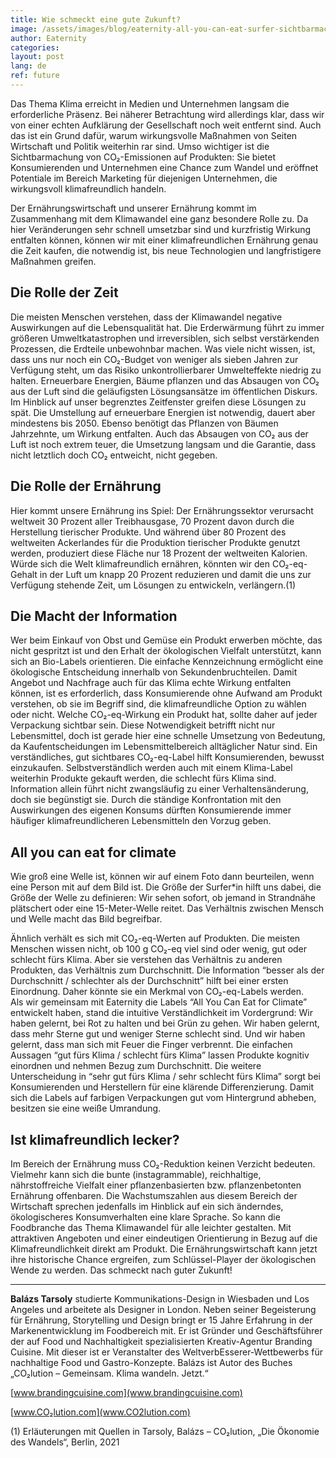 ```yaml
---
title: Wie schmeckt eine gute Zukunft?
image: /assets/images/blog/eaternity-all-you-can-eat-surfer-sichtbarmachung-CO2.jpg
author: Eaternity
categories:
layout: post
lang: de
ref: future
---
```


Das Thema Klima erreicht in Medien und Unternehmen langsam die erforderliche Präsenz. Bei näherer Betrachtung wird allerdings klar, dass wir von einer echten Aufklärung der Gesellschaft noch weit entfernt sind. Auch das ist ein Grund dafür, warum wirkungsvolle Maßnahmen von Seiten Wirtschaft und Politik weiterhin rar sind. Umso wichtiger ist die Sichtbarmachung von CO₂-Emissionen auf Produkten: Sie bietet Konsumierenden und Unternehmen eine Chance zum Wandel und eröffnet Potentiale im Bereich Marketing für diejenigen Unternehmen, die wirkungsvoll klimafreundlich handeln. 
 
Der Ernährungswirtschaft und unserer Ernährung kommt im Zusammenhang mit dem Klimawandel eine ganz besondere Rolle zu. Da hier Veränderungen sehr schnell umsetzbar sind und kurzfristig Wirkung entfalten können, können wir mit einer klimafreundlichen Ernährung genau die Zeit kaufen, die notwendig ist, bis neue Technologien und langfristigere Maßnahmen greifen. 
 
## Die Rolle der Zeit
Die meisten Menschen verstehen, dass der Klimawandel negative Auswirkungen auf die Lebensqualität hat. Die Erderwärmung führt zu immer größeren Umweltkatastrophen und irreversiblen, sich selbst verstärkenden Prozessen, die Erdteile unbewohnbar machen. Was viele nicht wissen, ist, dass uns nur noch ein CO₂-Budget von weniger als sieben Jahren zur Verfügung steht, um das Risiko unkontrollierbarer Umwelteffekte niedrig zu halten.
Erneuerbare Energien, Bäume pflanzen und das Absaugen von CO₂ aus der Luft sind die geläufigsten Lösungsansätze im öffentlichen Diskurs. Im Hinblick auf unser begrenztes Zeitfenster greifen diese Lösungen zu spät. Die Umstellung auf erneuerbare Energien ist notwendig, dauert aber mindestens bis 2050. Ebenso benötigt das Pflanzen von Bäumen Jahrzehnte, um Wirkung entfalten. Auch das Absaugen von CO₂ aus der Luft ist noch extrem teuer, die Umsetzung langsam und die Garantie, dass nicht letztlich doch CO₂ entweicht, nicht gegeben.
 
## Die Rolle der Ernährung
Hier kommt unsere Ernährung ins Spiel: Der Ernährungssektor verursacht weltweit 30 Prozent aller Treibhausgase, 70 Prozent davon durch die Herstellung tierischer Produkte. Und während über 80 Prozent des weltweiten Ackerlandes für die Produktion tierischer Produkte genutzt werden, produziert diese Fläche nur 18 Prozent der weltweiten Kalorien. Würde sich die Welt klimafreundlich ernähren, könnten wir den CO₂-eq-Gehalt in der Luft um knapp 20 Prozent reduzieren und damit die uns zur Verfügung stehende Zeit, um Lösungen zu entwickeln, verlängern.(1)
 
## Die Macht der Information
Wer beim Einkauf von Obst und Gemüse ein Produkt erwerben möchte, das nicht gespritzt ist und den Erhalt der ökologischen Vielfalt unterstützt, kann sich an Bio-Labels orientieren. Die einfache Kennzeichnung ermöglicht eine ökologische Entscheidung innerhalb von Sekundenbruchteilen. Damit Angebot und Nachfrage auch für das Klima echte Wirkung entfalten können, ist es erforderlich, dass Konsumierende ohne Aufwand am Produkt verstehen, ob sie im Begriff sind, die klimafreundliche Option zu wählen oder nicht. 
Welche CO₂-eq-Wirkung ein Produkt hat, sollte daher auf jeder Verpackung sichtbar sein. Diese Notwendigkeit betrifft nicht nur Lebensmittel, doch ist gerade hier eine schnelle Umsetzung von Bedeutung, da Kaufentscheidungen im Lebensmittelbereich alltäglicher Natur sind. Ein verständliches, gut sichtbares CO₂-eq-Label hilft Konsumierenden, bewusst einzukaufen. Selbstverständlich werden auch mit einem Klima-Label weiterhin Produkte gekauft werden, die schlecht fürs Klima sind. Information allein führt nicht zwangsläufig zu einer Verhaltensänderung, doch sie begünstigt sie. Durch die ständige Konfrontation mit den Auswirkungen des eigenen Konsums dürften Konsumierende immer häufiger klimafreundlicheren Lebensmitteln den Vorzug geben.
 
## All you can eat for climate
Wie groß eine Welle ist, können wir auf einem Foto dann beurteilen, wenn eine Person mit auf dem Bild ist. Die Größe der Surfer\*in hilft uns dabei, die Größe der Welle zu definieren: Wir sehen sofort, ob jemand in Strandnähe plätschert oder eine 15-Meter-Welle reitet. Das Verhältnis zwischen Mensch und Welle macht das Bild begreifbar. 

Ähnlich verhält es sich mit CO₂-eq-Werten auf Produkten. Die meisten Menschen wissen nicht, ob 100 g CO₂-eq viel sind oder wenig, gut oder schlecht fürs Klima. Aber sie verstehen das Verhältnis zu anderen Produkten, das Verhältnis zum Durchschnitt. Die Information “besser als der Durchschnitt / schlechter als der Durchschnitt” hilft bei einer ersten Einordnung. Daher könnte sie ein Merkmal von CO₂-eq-Labels werden.  
Als wir gemeinsam mit Eaternity die Labels “All You Can Eat for Climate” entwickelt haben, stand die intuitive Verständlichkeit im Vordergrund: Wir haben gelernt, bei Rot zu halten und bei Grün zu gehen. Wir haben gelernt, dass mehr Sterne gut und weniger Sterne schlecht sind. Und wir haben gelernt, dass man sich mit Feuer die Finger verbrennt. Die einfachen Aussagen “gut fürs Klima / schlecht fürs Klima” lassen Produkte kognitiv einordnen und nehmen Bezug zum Durchschnitt. Die weitere Unterscheidung in “sehr gut fürs Klima / sehr schlecht fürs Klima” sorgt bei Konsumierenden und Herstellern für eine klärende Differenzierung. Damit sich die Labels auf farbigen Verpackungen gut vom Hintergrund abheben, besitzen sie eine weiße Umrandung.

## Ist klimafreundlich lecker?
Im Bereich der Ernährung muss CO₂-Reduktion keinen Verzicht bedeuten. Vielmehr kann sich die bunte (instagrammable), reichhaltige, nährstoffreiche Vielfalt einer pflanzenbasierten bzw. pflanzenbetonten Ernährung offenbaren. Die Wachstumszahlen aus diesem Bereich der Wirtschaft sprechen jedenfalls im Hinblick auf ein sich änderndes, ökologischeres Konsumverhalten eine klare Sprache. 
So kann die Foodbranche das Thema Klimawandel für alle leichter gestalten. Mit attraktiven Angeboten und einer eindeutigen Orientierung in Bezug auf die Klimafreundlichkeit direkt am Produkt. Die Ernährungswirtschaft kann jetzt ihre historische Chance ergreifen, zum Schlüssel-Player der ökologischen Wende zu werden. Das schmeckt nach guter Zukunft!
 
 
________
 

**Balázs Tarsoly** studierte Kommunikations-Design in Wiesbaden und Los Angeles und arbeitete als Designer in London. Neben seiner Begeisterung für Ernährung, Storytelling und Design bringt er 15 Jahre Erfahrung in der Markenentwicklung im Foodbereich mit. Er ist Gründer und Geschäftsführer der auf Food und Nachhaltigkeit spezialisierten Kreativ-Agentur Branding Cuisine. Mit dieser ist er Veranstalter des WeltverbEsserer-Wettbewerbs für nachhaltige Food und Gastro-Konzepte. Balázs ist Autor des Buches „CO₂lution – Gemeinsam. Klima wandeln. Jetzt.“

[www.brandingcuisine.com](www.brandingcuisine.com)

[www.CO₂lution.com](www.CO2lution.com)
 
(1) Erläuterungen mit Quellen in Tarsoly, Balázs – CO₂lution, „Die Ökonomie des Wandels“, Berlin, 2021

